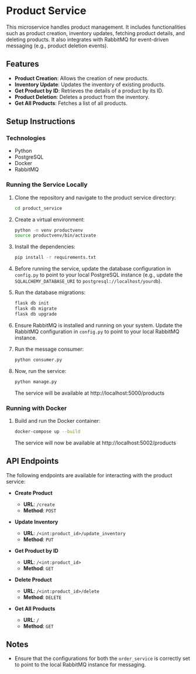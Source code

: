 # Product Service

This microservice handles product management. It includes functionalities such as product creation, inventory updates, fetching product details, and deleting products. It also integrates with RabbitMQ for event-driven messaging (e.g., product deletion events).

## Features

- **Product Creation**: Allows the creation of new products.
- **Inventory Update**: Updates the inventory of existing products.
- **Get Product by ID**: Retrieves the details of a product by its ID.
- **Product Deletion**: Deletes a product from the inventory.
- **Get All Products**: Fetches a list of all products.

## Setup Instructions

### Technologies
- Python
- PostgreSQL 
- Docker 
- RabbitMQ

### Running the Service Locally

1. Clone the repository and navigate to the product service directory:

    ```bash
    cd product_service
    ```

2. Create a virtual environment:

    ```bash
    python -m venv productvenv
    source productvenv/bin/activate
    ```

3. Install the dependencies:

    ```bash
    pip install -r requirements.txt
    ```

4. Before running the service, update the database configuration in `config.py` to point to your local PostgreSQL instance (e.g., update the `SQLALCHEMY_DATABASE_URI` to `postgresql://localhost/yourdb`).

5. Run the database migrations:

    ```bash
    flask db init
    flask db migrate
    flask db upgrade
    ```

6. Ensure RabbitMQ is installed and running on your system. Update the RabbitMQ configuration in `config.py` to point to your local RabbitMQ instance.

7. Run the message consumer:

    ```bash
    python consumer.py
    ```

8. Now, run the service:

    ```bash
    python manage.py
    ```

    The service will be available at http://localhost:5000/products

### Running with Docker

1. Build and run the Docker container:

    ```bash
    docker-compose up --build
    ```

    The service will now be available at http://localhost:5002/products

## API Endpoints

The following endpoints are available for interacting with the product service:

- **Create Product**
  - **URL**: `/create`
  - **Method**: `POST`
  
- **Update Inventory**
  - **URL**: `/<int:product_id>/update_inventory`
  - **Method**: `PUT`
  
- **Get Product by ID**
  - **URL**: `/<int:product_id>`
  - **Method**: `GET`
  
- **Delete Product**
  - **URL**: `/<int:product_id>/delete`
  - **Method**: `DELETE`
  
- **Get All Products**
  - **URL**: `/`
  - **Method**: `GET`

## Notes
- Ensure that the configurations for both the `order_service` is correctly set to point to the local RabbitMQ instance for messaging.

